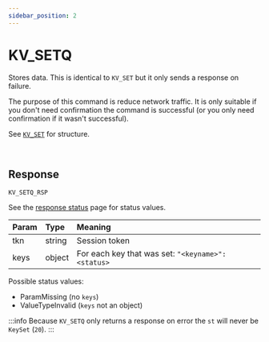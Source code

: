 ```yaml
---
sidebar_position: 2
---
```


# KV_SETQ
Stores data. This is identical to `KV_SET` but it only sends a response on failure.

The purpose of this command is reduce network traffic. It is only suitable if you don't need confirmation the command is successful (or you only need confirmation if it wasn't successful).


See [`KV_SET`](./kv-set) for structure.

<br/>


## Response

`KV_SETQ_RSP`

See the [response status](./../Statuses) page for status values.


|Param|Type|Meaning|
|:---|:---|:---|
|tkn|string|Session token|
|keys|object|For each key that was set: `"<keyname>":<status>`|


Possible status values:

- ParamMissing (no `keys`)
- ValueTypeInvalid (`keys` not an object)


:::info
Because `KV_SETQ` only returns a response on error the `st` will never be `KeySet` (`20`).
:::
